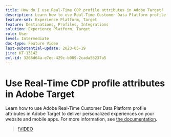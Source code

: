 ```yaml
---
title: How do I use Real-Time CDP profile attributes in Adobe Target?
description: Learn how to use Real-Time Customer Data Platform profile attributes in Adobe Target to deliver personalized experiences on your website and mobile apps.
feature-set: Experience Platform, Target
feature: Destinations, Profiles, Integrations
solution: Experience Platform, Target
role: User
level: Intermediate
doc-type: Feature Video
last-substantial-update: 2023-05-19
jira: KT-13142
exl-id: 3266d64a-e7ec-429c-b089-2cada56237a5
---
```

# Use Real-Time CDP profile attributes in Adobe Target

Learn how to use Adobe Real-Time Customer Data Platform profile attributes in Adobe Target to deliver personalized experiences on your website and mobile apps. For more information, see [the documentation](https://experienceleague.adobe.com/docs/target/using/integrate/integrating-with-rtcdp.html). 

>[!VIDEO](https://video.tv.adobe.com/v/3419318/?learn=on)
